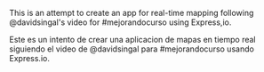 This is an attempt to create an app for real-time mapping following @davidsingal's video for #mejorandocurso using Express,io.

Este es un intento de crear una aplicacion de mapas en tiempo real siguiendo el video de @davidsingal para #mejorandocurso usando Express.io.

